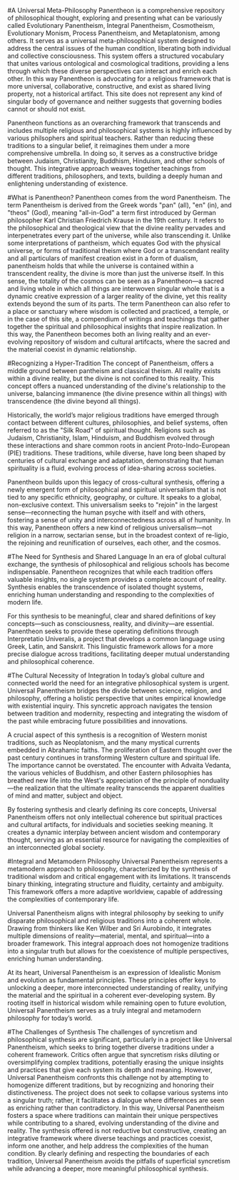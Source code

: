 <!--- 
---
title: Title
template: home.html
---
--->

#A Universal Meta-Philosophy
Panentheon is a comprehensive repository of philosophical thought, exploring and presenting what can be variously called Evolutionary Panentheism, Integral Panentheism, Cosmotheism, Evolutionary Monism, Process Panentheism, and Metaplatonism, among others. It serves as a universal meta-philosophical system designed to address the central issues of the human condition, liberating both individual and collective consciousness. This system offers a structured vocabulary that unites various ontological and cosmological traditions, providing a lens through which these diverse perspectives can interact and enrich each other. In this way Panentheon is advocating for a religious framework that is more universal, collaborative, constructive, and exist as shared living property, not a historical artifact. This site does not represent any kind of singular body of governance and neither suggests that governing bodies cannot or should not exist.

Panentheon functions as an overarching framework that transcends and includes multiple religious and philosophical systems is highly influenced by various philsophers and spiritual teachers. Rather than reducing these traditions to a singular belief, it reimagines them under a more comprehensive umbrella. In doing so, it serves as a constructive bridge between Judaism, Christianity, Buddhism, Hinduism, and other schools of thought. This integrative approach weaves together teachings from different traditions, philosophers, and texts, building a deeply human and enlightening understanding of existence.

#What is Panentheon?
Panentheon comes from the word Panentheism. The term Panentheism is derived from the Greek words "pan" (all), "en" (in), and "theos" (God), meaning "all-in-God" a term first introduced by German philosopher Karl Christian Friedrich Krause in the 19th century. It refers to the philosophical and theological view that the divine reality pervades and interpenetrates every part of the universe, while also transcending it. Unlike some interpretations of pantheism, which equates God with the physical universe, or forms of traditional theism where God or a transcendant reality and all particulars of manifest creation exist in a form of dualism, panentheism holds that while the universe is contained within a transcendent reality, the divine is more than just the universe itself. In this sense, the totality of the cosmos can be seen as a Panentheon—a sacred and living whole in which all things are interwoven singular whole that is a dynamic creative expression of a larger reality of the divine, yet this reality extends beyond the sum of its parts. The term Panentheon can also refer to a place or sanctuary where wisdom is collected and practiced, a temple, or in the case of this site, a compendium of writings and teachings that gather together the spiritual and philosophical insights that inspire realization. In this way, the Panentheon becomes both an living reality and an ever-evolving repository of wisdom and cultural artifcacts, where the sacred and the material coexist in dynamic relationship.

#Recognizing a Hyper-Tradition
The concept of Panentheism, offers a middle ground between pantheism and classical theism. All reality exists within a divine reality, but the divine is not confined to this reality. This concept offers a nuanced understanding of the divine's relationship to the universe, balancing immanence (the divine presence within all things) with transcendence (the divine beyond all things).

Historically, the world’s major religious traditions have emerged through contact between different cultures, philosophies, and belief systems, often referred to as the "Silk Road" of spiritual thought. Religions such as Judaism, Christianity, Islam, Hinduism, and Buddhism evolved through these interactions and share common roots in ancient Proto-Indo-European (PIE) traditions. These traditions, while diverse, have long been shaped by centuries of cultural exchange and adaptation, demonstrating that human spirituality is a fluid, evolving process of idea-sharing across societies.

Panentheon builds upon this legacy of cross-cultural synthesis, offering a newly emergent form of philosophical and spiritual universalism that is not tied to any specific ethnicity, geography, or culture. It speaks to a global, non-exclusive context. This universalism seeks to "rejoin" in the largest sense—reconnecting the human psyche with itself and with others, fostering a sense of unity and interconnectedness across all of humanity. In this way, Panentheon offers a new kind of religious universalism—not religion in a narrow, sectarian sense, but in the broadest context of re-ligio, the rejoining and reunification of ourselves, each other, and the cosmos.

#The Need for Synthesis and Shared Language
In an era of global cultural exchange, the synthesis of philosophical and religious schools has become indispensable. Panentheon recognizes that while each tradition offers valuable insights, no single system provides a complete account of reality. Synthesis enables the transcendence of isolated thought systems, enriching human understanding and responding to the complexities of modern life.

For this synthesis to be meaningful, clear and shared definitions of key concepts—such as consciousness, reality, and divinity—are essential. Panentheon seeks to provide these operating definitions through Interpretatio Univeralis, a project that develops a common language using Greek, Latin, and Sanskrit. This linguistic framework allows for a more precise dialogue across traditions, facilitating deeper mutual understanding and philosophical coherence.

#The Cultural Necessity of Integration
In today’s global culture and connected world the need for an integrative philosophical system is urgent. Universal Panentheism bridges the divide between science, religion, and philosophy, offering a holistic perspective that unites empirical knowledge with existential inquiry. This syncretic approach navigates the tension between tradition and modernity, respecting and integrating the wisdom of the past while embracing future possibilities and innovations.

A crucial aspect of this synthesis is a recognition of Western monist traditions, such as Neoplatonism, and the many mystical currents embedded in Abrahamic faiths. The proliferation of Eastern thought over the past century continues in transforming Western culture and spiritual life. The importance cannot be overstated. The encounter with Advaita Vedanta, the various vehicles of Buddhism, and other Eastern philosophies has breathed new life into the West's appreciation of the principle of nonduality—the realization that the ultimate reality transcends the apparent dualities of mind and matter, subject and object. 

By fostering synthesis and clearly defining its core concepts, Universal Panentheism offers not only intellectual coherence but spiritual practices and cultural artifacts, for individuals and societies seeking meaning. It creates a dynamic interplay between ancient wisdom and contemporary thought, serving as an essential resource for navigating the complexities of an interconnected global society.

#Integral and Metamodern Philosophy
Universal Panentheism represents a metamodern approach to philosophy, characterized by the synthesis of traditional wisdom and critical engagement with its limitations. It transcends binary thinking, integrating structure and fluidity, certainty and ambiguity. This framework offers a more adaptive worldview, capable of addressing the complexities of contemporary life.

Universal Panentheism aligns with integral philosophy by seeking to unify disparate philosophical and religious traditions into a coherent whole. Drawing from thinkers like Ken Wilber and Sri Aurobindo, it integrates multiple dimensions of reality—material, mental, and spiritual—into a broader framework. This integral approach does not homogenize traditions into a singular truth but allows for the coexistence of multiple perspectives, enriching human understanding.

At its heart, Universal Panentheism is an expression of Idealistic Monism and evolution as fundamental principles. These principles offer keys to unlocking a deeper, more interconnected understanding of reality, unifying the material and the spiritual in a coherent ever-developing system. By rooting itself in historical wisdom while remaining open to future evolution, Universal Panentheism serves as a truly integral and metamodern philosophy for today’s world.

#The Challenges of Synthesis
The challenges of syncretism and philosophical synthesis are significant, particularly in a project like Universal Panentheism, which seeks to bring together diverse traditions under a coherent framework. Critics often argue that syncretism risks diluting or oversimplifying complex traditions, potentially erasing the unique insights and practices that give each system its depth and meaning. However, Universal Panentheism confronts this challenge not by attempting to homogenize different traditions, but by recognizing and honoring their distinctiveness. The project does not seek to collapse various systems into a singular truth; rather, it facilitates a dialogue where differences are seen as enriching rather than contradictory. In this way, Universal Panentheism fosters a space where traditions can maintain their unique perspectives while contributing to a shared, evolving understanding of the divine and reality. The synthesis offered is not reductive but constructive, creating an integrative framework where diverse teachings and practices coexist, inform one another, and help address the complexities of the human condition. By clearly defining and respecting the boundaries of each tradition, Universal Panentheism avoids the pitfalls of superficial syncretism while advancing a deeper, more meaningful philosophical synthesis.
